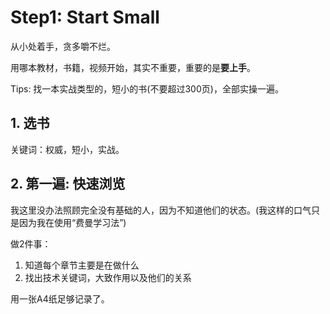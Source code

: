 # Step1: Start Small

从小处着手，贪多嚼不烂。

用哪本教材，书籍，视频开始，其实不重要，重要的是**要上手**。



Tips: 找一本实战类型的，短小的书(不要超过300页)，全部实操一遍。





## 1. 选书



关键词：权威，短小，实战。



## 2. 第一遍: 快速浏览

我这里没办法照顾完全没有基础的人，因为不知道他们的状态。(我这样的口气只是因为我在使用“费曼学习法”)

做2件事：

1. 知道每个章节主要是在做什么
2. 找出技术关键词，大致作用以及他们的关系

用一张A4纸足够记录了。





